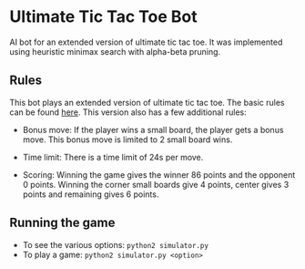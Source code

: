 # Ultimate Tic Tac Toe Bot

AI bot for an extended version of ultimate tic tac toe. It was implemented using heuristic minimax search with alpha-beta pruning. 

## Rules

This bot plays an extended version of ultimate tic tac toe. The basic rules can be found [here](https://mathwithbaddrawings.com/ultimate-tic-tac-toe-original-post/). This version also has a few additional rules:

* Bonus move: If the player wins a small board, the player gets a bonus move. This bonus move is limited to 2 small board wins.

* Time limit: There is a time limit of 24s per move.

* Scoring: Winning the game gives the winner 86 points and the opponent 0 points. Winning the corner small boards give 4 points, center gives 3 points and remaining gives 6 points.

 ## Running the game

* To see the various options: ```python2 simulator.py```
* To play a game: ```python2 simulator.py <option>```
